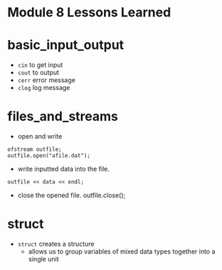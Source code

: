 # Module 8 Lessons Learned

# basic_input_output
- `cin` to get input
- `cout` to output
- `cerr` error message
- `clog` log message

# files_and_streams
- open and write
```
ofstream outfile;
outfile.open("afile.dat");
```
- write inputted data into the file.
```
outfile << data << endl;
```
- close the opened file.
outfile.close();
# struct
- `struct` creates a structure
  - allows us to group variables of mixed data types together into a single unit
